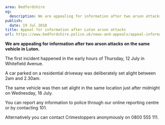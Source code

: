 ```yaml
area: Bedfordshire
og:
  description: We are appealing for information after two arson attacks on the same vehicle in Luton.
publish:
  date: 19 Jul 2018
title: Appeal for information after Luton arson attacks
url: https://www.bedfordshire.police.uk/news-and-appeals/appeal-information-luton-arson-attacks-july2018
```

**We are appealing for information after two arson attacks on the same vehicle in Luton.**

The first incident happened in the early hours of Thursday, 12 July in Whitefield Avenue.

A car parked on a residential driveway was deliberately set alight between 2am and 2.30am.

The same vehicle was then set alight in the same location just after midnight on Wednesday, 18 July.

You can report any information to police through our online reporting centre or by contacting 101.

Alternatively you can contact Crimestoppers anonymously on 0800 555 111.
